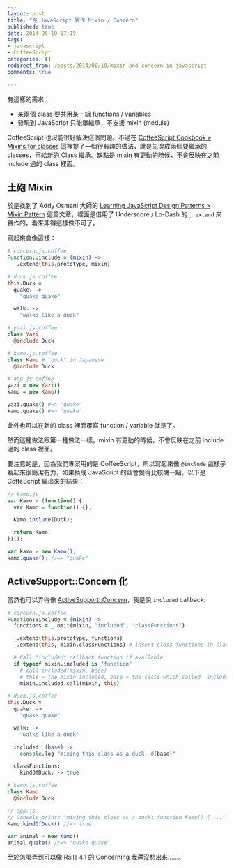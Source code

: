 ```yaml
---
layout: post
title: "在 JavaScript 實作 Mixin / Concern"
published: true
date: 2014-06-10 17:19
tags:
- javascript
- CoffeeScript
categories: []
redirect_from: /posts/2014/06/10/mixin-and-concern-in-javascript
comments: true

---
```

有這樣的需求：

* 某兩個 class 要共用某一組 functions / variables
* 發現到 JavaScript 只能單繼承，不支援 mixin (module)

CoffeeScript 也沒能很好解決這個問題。不過在 [CoffeeScript Cookbook » Mixins for classes](http://coffeescriptcookbook.com/chapters/classes_and_objects/mixins) 這裡提了一個很有趣的做法，就是先混成兩個要繼承的 classes，再給新的 Class 繼承。缺點是 mixin 有更動的時候，不會反映在之前 include 過的 class 裡面。

## 土砲 Mixin

於是找到了 Addy Osmani 大師的 [Learning JavaScript Design Patterns > Mixin Pattern](http://addyosmani.com/resources/essentialjsdesignpatterns/book/#mixinpatternjavascript) 這篇文章，裡面是借用了 Underscore / Lo-Dash 的 `_.extend` 來實作的，看來非得這樣做不可了。

寫起來會像這樣：

```coffeescript
# concern.js.coffee
Function::include = (mixin) ->
  _.extend(this.prototype, mixin)
```

```coffeescript
# duck.js.coffee
this.Duck =
  quake: ->
    "quake quake"

  walk: ->
    "walks like a duck"
```

```coffeescript
# yazi.js.coffee
class Yazi
  @include Duck
```

```coffeescript
# kamo.js.coffee
class Kamo # "duck" in Japanese
  @include Duck
```

```coffeescript
# app.js.coffee
yazi = new Yazi()
kamo = new Kamo()

yazi.quake() #=> "quake"
kamo.quake() #=> "quake"
```

此外也可以在新的 class 裡面覆寫 function / variable 就是了。

然而這種做法跟第一種做法一樣，mixin 有更動的時候，不會反映在之前 include 過的 class 裡面。

要注意的是，因為我們專案用的是 CoffeeScript，所以寫起來像 `@include` 這樣子看起來很簡潔有力，如果換成 JavaScript 的話會變得比較醜一點，以下是 CoffeScript 編出來的結果：

```javascript
// kamo.js
var Kamo = (function() {
  var Kamo = function() {};

  Kamo.include(Duck);

  return Kamo;
})();

var kamo = new Kamo();
kamo.quake(); //=> "quake"
```

## ActiveSupport::Concern 化

當然也可以弄得像 [ActiveSupport::Concern](http://api.rubyonrails.org/classes/ActiveSupport/Concern.html)，我是說 `included` callback:

```coffeescript
# concern.js.coffee
Function::include = (mixin) ->
  functions = _.omit(mixin, "included", "classFunctions")

  _.extend(this.prototype, functions)
  _.extend(this, mixin.classFunctions) # insert class functions in class itself

  # Call "included" callback function if available
  if typeof mixin.included is "function"
    # call included(mixin, base)
    # this = the mixin included, base = the class which called `include`
    mixin.included.call(mixin, this)
```

```coffeescript
# duck.js.coffee
this.Duck =
  quake: ->
    "quake quake"

  walk: ->
    "walks like a duck"

  included: (base) ->
    console.log "mixing this class as a duck: #{base}"

  classFunctions:
    kindOfDuck: -> true
```

```coffeescript
# kamo.js.coffee
class Kamo
  @include Duck
```

```js
// app.js
// Console prints "mixing this class as a duck: function Kamo() { ..."
Kamo.kindOfDuck() //=> true

var animal = new Kamo()
animal.quake() //=> "quake quake"
```

至於怎麼弄到可以像 Rails 4.1 的 [Concerning](http://api.rubyonrails.org/classes/Module/Concerning.html) 我還沒想出來……。
